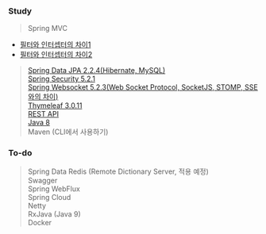 ### Study
> Spring MVC
 - [필터와 인터셉터의 차이1](https://supawer0728.github.io/2018/04/04/spring-filter-interceptor/)
 - [필터와 인터셉터의 차이2](https://cornswrold.tistory.com/56)

>[Spring Data JPA 2.2.4(Hibernate, MySQL)](./SpringDataJPA.md)<br>
>[Spring Security 5.2.1](SpringSecurity.md)<br>
>[Spring Websocket 5.2.3(Web Socket Protocol, SocketJS, STOMP, SSE와의 차이)](WebSocket.md)<br>
>[Thymeleaf 3.0.11](ThymeLeaf.md)<br>
>[REST API](REST-API.md)<br>
>[Java 8](Java8.md)<br>
>Maven (CLI에서 사용하기)

### To-do
>Spring Data Redis (Remote Dictionary Server, 적용 예정)<br>
>Swagger <br>
>Spring WebFlux <br>
>Spring Cloud <br>
>Netty <br>
>RxJava (Java 9) <br>
>Docker <br>
